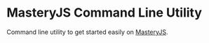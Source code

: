 # MasteryJS Command Line Utility

Command line utility to get started easily on [MasteryJS](https://github.com/labibramadhan/mastery).
